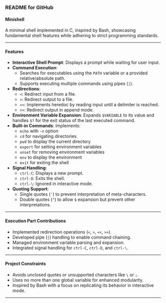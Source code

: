 ### README for GitHub

#### **Minishell**  
A minimal shell implemented in C, inspired by Bash, showcasing fundamental shell features while adhering to strict programming standards.  

---

#### **Features**
- **Interactive Shell Prompt**: Displays a prompt while waiting for user input.  
- **Command Execution**:  
  - Searches for executables using the `PATH` variable or a provided relative/absolute path.  
  - Supports executing multiple commands using pipes (`|`).  
- **Redirections**:  
  - `<`: Redirect input from a file.  
  - `>`: Redirect output to a file.  
  - `<<`: Implements heredoc by reading input until a delimiter is reached.  
  - `>>`: Redirect output in append mode.  
- **Environment Variable Expansion**: Expands `$VARIABLE` to its value and handles `$?` for the exit status of the last executed command.  
- **Built-in Commands**: Implements:  
  - `echo` with `-n` option  
  - `cd` for navigating directories  
  - `pwd` to display the current directory  
  - `export` for setting environment variables  
  - `unset` for removing environment variables  
  - `env` to display the environment  
  - `exit` for exiting the shell  
- **Signal Handling**:  
  - `ctrl-C`: Displays a new prompt.  
  - `ctrl-D`: Exits the shell.  
  - `ctrl-\`: Ignored in interactive mode.  
- **Quoting Support**:  
  - Single quotes (`'`) to prevent interpretation of meta-characters.  
  - Double quotes (`"`) to allow `$` expansion but prevent other interpretations.  

---

#### **Execution Part Contributions**
- Implemented redirection operations (`<`, `>`, `<<`, `>>`).  
- Developed pipe (`|`) handling to enable command chaining.  
- Managed environment variable parsing and expansion.  
- Integrated signal handling for `ctrl-C`, `ctrl-D`, and `ctrl-\`.  

---

#### **Project Constraints**
- Avoids unclosed quotes or unsupported characters like `\` or `;`.  
- Uses no more than one global variable for enhanced modularity.  
- Inspired by Bash with a focus on replicating its behavior in interactive mode.  

---

